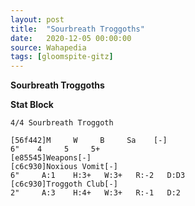```yaml
---
layout: post
title:  "Sourbreath Troggoths"
date:   2020-12-05 00:00:00
source: Wahapedia
tags: [gloomspite-gitz]
---
```


**Sourbreath Troggoths**

**Stat Block**
```
4/4 Sourbreath Troggoth
```

```
[56f442]M     W     B     Sa    [-]
6"    4     5     5+    
[e85545]Weapons[-]
[c6c930]Noxious Vomit[-]
6"     A:1    H:3+   W:3+   R:-2   D:D3  
[c6c930]Troggoth Club[-]
2"     A:3    H:4+   W:3+   R:-1   D:2   
```
    